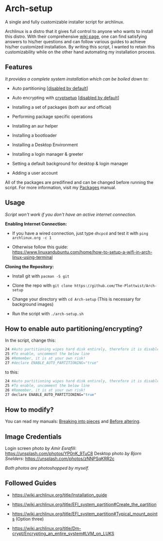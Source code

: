 # Arch-setup

A single and fully customizable installer script for archlinux.

Archlinux is a distro that it gives full control to anyone who wants to install this distro. With their comprehensive [wiki page](https://wiki.archlinux.org/), one can find satisfying answers to his/her questions and can follow various guides to achieve his/her customized installation. By writing this script, I wanted to retain this customizability while on the other hand automating my installation process.

## Features

*It provides a complete system installation which can be boiled down to:*

- Auto partitioning [[disabled by default](#how-to-enable-auto-partitioningencrypting)]

- Auto encrypting with [cryptsetup](https://wiki.archlinux.org/title/Dm-crypt/Encrypting_an_entire_system#LVM_on_LUKS) [[disabled by default](#how-to-enable-auto-partitioningencrypting)]

- Installing a set of packages (both aur and official)

- Performing package specific operations

- Installing an aur helper

- Installing a bootloader

- Installing a Desktop Environment

- Installing a login manager & greeter

- Setting a default background for desktop & login manager

- Adding a user account

All of the packages are predifined and can be changed before running the script.
For more information, visit my [Packages](https://github.com/The-Plottwist/Arch-setup/blob/main/Packages.md) manual.

## Usage

*Script won't work if you don't have an active internet connection.*

**Enabling Internet Connection:**

- If you have a wired connection, just type `dhcpcd` and test it with `ping archlinux.org -c 1`

- Otherwise follow this guide: <https://www.linuxandubuntu.com/home/how-to-setup-a-wifi-in-arch-linux-using-terminal>

**Cloning the Repository:**

- Install git with `pacman -S git`

- Clone the repo with `git clone https://github.com/The-Plottwist/Arch-setup`

- Change your directory with `cd Arch-setup` (This is necessary for background images)

- Run the script with `./arch-setup.sh`

## How to enable auto partitioning/encrypting?

In the script, change this:

```bash
24 #Auto partitioning wipes hard disk entirely, therefore it is disabled by default.
25 #To enable, uncomment the below line
26 #Remember, it is at your own risk!
27 #declare ENABLE_AUTO_PARTITIONING="true"
```

 to this:

```bash
24 #Auto partitioning wipes hard disk entirely, therefore it is disabled by default.
25 #To enable, uncomment the below line
26 #Remember, it is at your own risk!
27 declare ENABLE_AUTO_PARTITIONING="true"
```

## How to modify?

You can read my manuals: [Breaking into pieces](https://github.com/The-Plottwist/Arch-setup/blob/main/Breaking-into-pieces.md) and [Before altering](https://github.com/The-Plottwist/Arch-setup/blob/main/Before-altering.md).

## Image Credentials

Login screen photo *by Amir Esrafili*: <https://unsplash.com/photos/YP0nK_9TuC8>
Desktop photo *by Bjorn Snelders*: <https://unsplash.com/photos/zNNPSqKRR2c>

*Both photos are photoshopped by myself.*

## Followed Guides

- <https://wiki.archlinux.org/title/Installation_guide>

- <https://wiki.archlinux.org/title/EFI_system_partition#Create_the_partition>

- <https://wiki.archlinux.org/title/EFI_system_partition#Typical_mount_points> (Option three)

- <https://wiki.archlinux.org/title/Dm-crypt/Encrypting_an_entire_system#LVM_on_LUKS>

